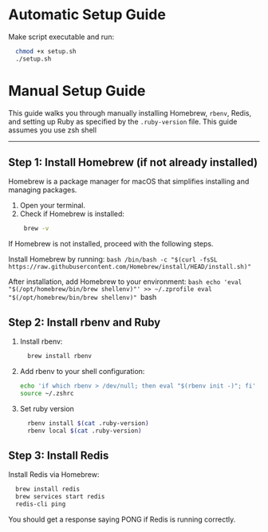 # Automatic Setup Guide
Make script executable and run:
```bash
  chmod +x setup.sh
  ./setup.sh
```


# Manual Setup Guide

This guide walks you through manually installing Homebrew, `rbenv`, Redis, and setting up Ruby as specified by the `.ruby-version` file.
This guide assumes you use zsh shell

---

## Step 1: Install Homebrew (if not already installed)

Homebrew is a package manager for macOS that simplifies installing and managing packages.

1. Open your terminal.
2. Check if Homebrew is installed:
   ```bash
    brew -v
   ```

If Homebrew is not installed, proceed with the following steps.

Install Homebrew by running:
    ```bash
      /bin/bash -c "$(curl -fsSL https://raw.githubusercontent.com/Homebrew/install/HEAD/install.sh)"
    ```

After installation, add Homebrew to your environment:
    ```bash
      echo 'eval "$(/opt/homebrew/bin/brew shellenv)"' >> ~/.zprofile
      eval "$(/opt/homebrew/bin/brew shellenv)"
    ```bash

##  Step 2: Install rbenv and Ruby
1.  Install rbenv:
    ```bash
      brew install rbenv
    ```
2.  Add rbenv to your shell configuration:
    ```bash
    echo 'if which rbenv > /dev/null; then eval "$(rbenv init -)"; fi' >> ~/.zshrc
    source ~/.zshrc
    ```
3. Set ruby version
    ```bash
      rbenv install $(cat .ruby-version)
      rbenv local $(cat .ruby-version)
    ```
##  Step 3: Install Redis

Install Redis via Homebrew:

```bash
  brew install redis
  brew services start redis
  redis-cli ping
```

You should get a response saying PONG if Redis is running correctly.
